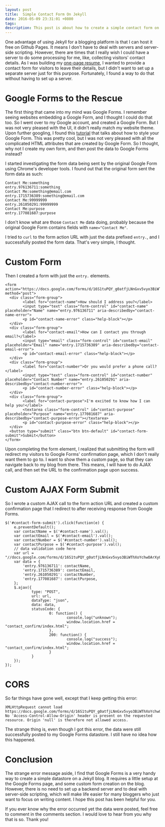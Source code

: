 ```yaml
---
layout: post
title:  Simple Contact Form On Jekyll
date: 2016-05-09 23:31:01 +0800
tags: 
description: This post is about how to create a simple contact form on Jekyll blog.
---
```


One advantage of using Jekyll for a blogging platform is that I can host it free on Github Pages. It means I don't have to deal with servers and server-side scripting. However, there are times that I really wish I could have a server to do some processing for me, like, collecting visitors' contact details. As I was building my [one-page resume]({{site.url}}/about/), I wanted to provide a contact form for visitors to leave their details, but I didn't want to set up a separate server just for this purpose. Fortunately, I found a way to do that without having to set up a server.

<!-- more -->

# Google Forms to the Rescue

The first thing that came into my mind was Google Forms. I remember seeing websites embedding a Google Form, and I thought I could do that too. So I went over to my Google account, and created a Google Form. But I was not very pleased with the UI, it didn't really match my website theme. Upon further googling, I found this [tutorial](http://morning.am/tutorials/how-to-style-google-forms/) that talks about how to style your Google Form. This was pretty cool, but I was not very pleased with all the complicated HTML attributes that are created by Google Form. So I thought, why not I create my own form, and then post the data to Google Forms instead?

I started investigating the form data being sent by the original Google Form using Chrome's developer tools. I found out that the original form sent the form data as such:

```
Contact Me:something
entry.976136711:something
Contact Me:something@email.com
entry.1715736389:something@email.com
Contact Me:99999999
entry.261050291:99999999
Contact Me:purpose
entry.177081687:purpose
```

I don't know what are those `Contact Me` data doing, probably because the original Google Form contains fields with `name="Contact Me"`.

I tried to `curl` to the form action URL with just the data prefixed `entry.`, and I successfully posted the form data. That's very simple, I thought.

# Custom Form

Then I created a form with just the `entry.` elements. 

```
<form action="https://docs.google.com/forms/d/16S1tuPQY_g0atfjLNnGxv5vyo3BiWThXoYchwOArXy0/formResponse" method="post">
  <div class="form-group">
        <label for="contact-name">How should I address you?</label>
        <input type="text" class="form-control" id="contact-name" placeholder="Name" name="entry.976136711" aria-describedby="contact-name-error">
        <p id="contact-name-error" class="help-block"></p>
  </div>
  <div class="form-group">
        <label for="contact-email">How can I contact you through email?</label>
        <input type="email" class="form-control" id="contact-email" placeholder="Email" name="entry.1715736389" aria-describedby="contact-email-error">
        <p id="contact-email-error" class="help-block"></p>
  </div>
  <div class="form-group">
        <label for="contact-number">Or you would prefer a phone call?</label>
        <input type="text" class="form-control" id="contact-number" placeholder="Contact Number" name="entry.261050291" aria-describedby="contact-number-error">
        <p id="contact-number-error" class="help-block"></p>
  </div>
  <div class="form-group">
        <label for="contact-purpose">I'm excited to know how I can help you!</label>
        <textarea class="form-control" id="contact-purpose" placeholder="Purpose" name="entry.177081687" aria-describedby="contact-purpose-error"></textarea>
        <p id="contact-purpose-error" class="help-block"></p>
  </div>
  <button type="submit" class="btn btn-default" id="contact-form-submit">Submit</button>
</form>
```

Upon completing the form element, I realized that submitting the form will redirect my visitors to Google Forms' confirmation page, which I don't really want them to go to. I want to show them a custom page, so that they can navigate back to my blog from there. This means, I will have to do AJAX call, and then set the URL to the confirmation page upon success.

# Custom AJAX Form Submit

So I wrote a custom AJAX call to the form action URL and created a custom confirmation page that I redirect to after receiving response from Google Forms.

```
$('#contact-form-submit').click(function(e) {
    e.preventDefault();
    var contactName = $('#contact-name').val();
    var contactEmail = $('#contact-email').val();
    var contactNumber = $('#contact-number').val();
    var contactPurpose = $('#contact-purpose').val();
    // data validation code here
    var url = "//docs.google.com/forms/d/16S1tuPQY_g0atfjLNnGxv5vyo3BiWThXoYchwOArXy0/formResponse";
    var data = {
        'entry.976136711': contactName,
        'entry.1715736389': contactEmail,
        'entry.261050291': contactNumber,
        'entry.177081687': contactPurpose,
    };
    $.ajax({
            type: "POST",
            url: url,
            dataType: "json",
            data: data,
            statusCode: {
                    0: function() {
                            console.log("unknown");
                            window.location.href = "contact_confirm/index.html";
                    },
                    200: function() {
                            console.log("success");
                            window.location.href = "contact_confirm/index.html";
                    }
            }
    });
});
```

# CORS

So far things have gone well, except that I keep getting this error:

```
XMLHttpRequest cannot load https://docs.google.com/forms/d/16S1tuPQY_g0atfjLNnGxv5vyo3BiWThXoYchwOArXy0/formResponse. No 'Access-Control-Allow-Origin' header is present on the requested resource. Origin 'null' is therefore not allowed access.
```

The strange thing is, even though I got this error, the data were still successfully posted to my Google Forms datastore. I still have no idea how this happened.

# Conclusion

The strange error message aside, I find that Google Forms is a very handy way to create a simple datastore on a Jekyll blog. It requires a little setup at the Google Forms page, and some custom form creation on the blog. However, there is no need to set up a backend server and to deal with server-side scripting, which will make life easier for many bloggers who just want to focus on writing content. I hope this post has been helpful for you.

If you ever know why the error occurred yet the data were posted, feel free to comment in the comments section. I would love to hear from you why that is so. Thank you!

